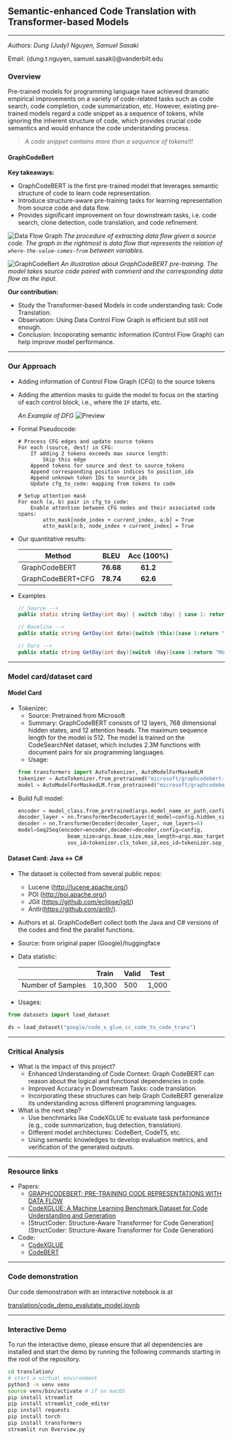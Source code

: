 ## Semantic-enhanced Code Translation with Transformer-based Models

---

_Authors: Dung (Judy) Nguyen, Samuel Sasaki_

Email: {dung.t.nguyen, samuel.sasaki}@vanderbilt.edu

### Overview

Pre-trained models for programming language have achieved dramatic empirical improvements on a variety of code-related tasks such as code search, code completion, code summarization, etc.
However, existing pre-trained models regard a code snippet as a sequence of tokens, while ignoring the inherent structure of code, which provides crucial code semantics and would enhance the code understanding process.

> _A code snippet contains more than a sequence of tokens!!!_

#### GraphCodeBert

**Key takeaways:**

- GraphCodeBERT is the first pre-trained model
  that leverages semantic structure of code to learn code representation.
- Introduce structure-aware pre-training tasks for learning representation from source code and data flow.
- Provides significant improvement on four downstream tasks, i.e. code search, clone detection, code translation, and code refinement.

![Data Flow Graph](translation/assets/dfg_graphcodebert.png)
_The procedure of extracting data flow given a source code. The graph in the rightmost is data flow that represents the relation of `where-the-value-comes-from` between variables._

![GraphCodeBert](translation/assets/graphcodebert_overall.png)
_An illustration about GraphCodeBERT pre-training. The model takes source code paired with comment and the corresponding data flow as the input._

**Our contribution:**

- Study the Transformer-based Models in code understanding task: Code Translation.
- Observation: Using Data Control Flow Graph is efficient but still not enough.
- Conclusion: Incoporating semantic information (Control Flow Graph) can help improve model performance.

---

### Our Approach

- Adding information of Control Flow Graph (CFG) to the source tokens
- Adding the attention masks to guide the model to focus on the starting of each control block, i.e., where the `IF` starts, etc.

  _An Example of DFG_
  ![Preview](./translation/assets/example_dfg.png)

- Formal Pseudocode:

  ```
  # Process CFG edges and update source tokens
  For each (source, dest) in CFG:
      If adding 2 tokens exceeds max source length:
          Skip this edge
      Append tokens for source and dest to source_tokens
      Append corresponding position indices to position_idx
      Append unknown token IDs to source_ids
      Update cfg_to_code: mapping from tokens to code

  # Setup attention mask
  For each (a, b) pair in cfg_to_code:
      Enable attention between CFG nodes and their associated code spans:
          attn_mask[node_index + current_index, a:b] = True
          attn_mask[a:b, node_index + current_index] = True

  ```

- Our quantitative results:

  | Method            |   BLEU    | Acc (100%) |
  | ----------------- | :-------: | :--------: |
  | GraphCodeBERT     | **76.68** |  **61.2**  |
  | GraphCodeBERT+CFG | **78.74** |  **62.6**  |

- Examples

  ```Java
  // Source -->
  public static string GetDay(int day) { switch (day) { case 1: return "Monday"; case 2: return "Tuesday"; default: return "Invalid"; } }
  ```

  ```CS
  // Baseline -->
  public static string GetDay(int date){switch (this){case 1:return "Monday";case 2:return "Monday";case 2:return "Monday";}}

  // Ours -->
  public static string GetDay(int day){switch (day){case 1:return "Monday";case 2:return "Sunday";default:return "Invalid";}}'
  ```

---

### Model card/dataset card

#### Model Card

- Tokenizer:
  - Source: Pretrained from Microsoft
  - Summary: GraphCodeBERT consists of 12 layers, 768 dimensional hidden states, and 12 attention heads. The maximum sequence length for the model is 512. The model is trained on the CodeSearchNet dataset, which includes 2.3M functions with document pairs for six programming languages.
  - Usage:
  ```python
  from transformers import AutoTokenizer, AutoModelForMaskedLM
  tokenizer = AutoTokenizer.from_pretrained("microsoft/graphcodebert-base")
  model = AutoModelForMaskedLM.from_pretrained("microsoft/graphcodebert-base")
  ```
- Build full model:
  ```python
  encoder = model_class.from_pretrained(args.model_name_or_path,config=config)
  decoder_layer = nn.TransformerDecoderLayer(d_model=config.hidden_size, nhead=config.num_attention_heads)
  decoder = nn.TransformerDecoder(decoder_layer, num_layers=6)
  model=Seq2Seq(encoder=encoder,decoder=decoder,config=config,
                  beam_size=args.beam_size,max_length=args.max_target_length,
                  sos_id=tokenizer.cls_token_id,eos_id=tokenizer.sep_token_id)
  ```

#### Dataset Card: Java <-> C#

- The dataset is collected from several public repos:
  - Lucene (http://lucene.apache.org/)
  - POI (http://poi.apache.org/)
  - JGit (https://github.com/eclipse/jgit/)
  - Antlr(https://github.com/antlr/).
- Authors et al. GraphCodeBert collect both the Java and C# versions of the codes and find the parallel functions.
- Source: from original paper (Google)/huggingface
- Data statistic:

  |                   | Train  | Valid | Test  |
  | ----------------- | ------ | ----- | ----- |
  | Number of Samples | 10,300 | 500   | 1,000 |

- Usages:

```python
from datasets import load_dataset

ds = load_dataset("google/code_x_glue_cc_code_to_code_trans")
```

---

### Critical Analysis

- What is the impact of this project?
  - Enhanced Understanding of Code Context: Graph CodeBERT can reason about the logical and functional dependencies in code.
  - Improved Accuracy in Downstream Tasks: code translation.
  - Incorporating these structures can help Graph CodeBERT generalize its understanding across different programming languages.
- What is the next step?
  - Use benchmarks like CodeXGLUE to evaluate task performance (e.g., code summarization, bug detection, translation).
  - Different model architectures: CodeBert, CodeT5, etc.
  - Using semantic knowledges to develop evaluation metrics, and verification of the generated outputs.

---

### Resource links

- Papers:
  - [GRAPHCODEBERT: PRE-TRAINING CODE REPRESENTATIONS WITH DATA FLOW](https://openreview.net/pdf?id=jLoC4ez43PZ)
  - [CodeXGLUE: A Machine Learning Benchmark Dataset for Code Understanding and Generation](https://arxiv.org/pdf/2102.04664)
  - [StructCoder: Structure-Aware Transformer for Code Generation](StructCoder: Structure-Aware Transformer for Code Generation)
- Code:
  - [CodeXGLUE](https://github.com/microsoft/CodeXGLUE)
  - [CodeBERT](https://github.com/microsoft/CodeBERT)

---

### Code demonstration

Our code demonstration with an interactive notebook is at

[translation/code_demo_evalutate_model.ipynb](translation/code_demo_evalutate_model.ipynb)

---

### Interactive Demo

To run the interactive demo, please ensure that all dependencies are installed and start the demo by running the following commands starting in the root of the repository.

```bash
cd translation/
# start a virtual environment
python3 -m venv venv
source venv/bin/activate # if on macOS
pip install streamlit
pip install streamlit_code_editor
pip install requests
pip install torch
pip install transformers
streamlit run Overview.py
```
